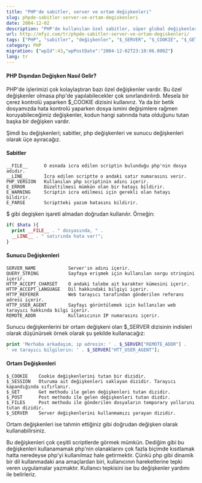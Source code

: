 ```yaml
---
title: "PHP'de sabitler, server ve ortam değişkenleri"
slug: phpde-sabitler-server-ve-ortam-degiskenleri
date: 2004-12-02
description: "PHP'de kullanılan özel sabitler, süper global değişkenler ve sunucu ortam değişkenleri hakkında bir rehber. `__FILE__`, `__LINE__`, `$_SERVER`, `$_COOKIE` gibi değişkenlerin ne işe yaradığını ve betik içinde nasıl kullanıldığını öğrenin."
url: http://mfyz.com/tr/phpde-sabitler-server-ve-ortam-degiskenleri/
tags: ["PHP", "sabitler", "değişkenler", "$_SERVER", "$_COOKIE", "$_GET", "$_POST", "süper global", "web geliştirme", "programlama", "__FILE__", "__LINE__"]
category: PHP
migration: {"wpId":43,"wpPostDate":"2004-12-02T23:10:06.000Z"}
lang: tr
---
```


#### PHP Dışından Değişken Nasıl Gelir?

PHP'de işlerimizi çok kolaylaştıran bazı özel değişkenler vardır. Bu özel değişkenler olmasa php'de yapılabilecekler çok sınırlandırılırdı. Mesela bir çerez kontrolü yaparken $_COOKIE dizisini kullanırız. Ya da bir betik dosyamızda hata kontrolü yaparken dosya ismini değişimlere rağmen koruyabileceğimiz değişkenler, kodun hangi satırında hata olduğunu tutan başka bir değişken vardır.

Şimdi bu değişkenleri; sabitler, php değişkenleri ve sunucu değişkenleri olarak üçe ayıracağız.

#### Sabitler

```
__FILE__      O esnada icra edilen scriptin bulunduğu php'nin dosya adıdır.
__LINE__      İcra edilen scriptte o andaki satır numarasını verir.
PHP_VERSION   Kullanılan php scriptinin adını içerir.
E_ERROR       Düzeltilmesi mümkün olan bir hatayı bildirir.
E_WARNING     Scriptin icra edilmesi için gerekli olan hatayı bildirir.
E_PARSE       Scriptteki yazım hatasını bildirir.

```

$ gibi degişken işareti almadan doğrudan kullanılır. Örneğin:

```php
if( $hata ){
  print __FILE__ . " dosyasında, " .
  __LINE__ . " satırında hata var!";
}

```

#### Sunucu Değişkenleri

```
SERVER_NAME            Server'ın adını içerir.
QUERY_STRING           Sayfaya erişmek için kullanılan sorgu stringini içerir.
HTTP_ACCEPT_CHARSET    O andaki talebe ait karakter kümesini içerir.
HTTP_ACCEPT_LANGUAGE   Dil hakkındaki bilgiyi içerir.
HTTP_REFERER           Web tarayıcı tarafından gönderilen referans adresi içerir.
HTTP_USER_AGENT        Sayfayı görüntülemek için kullanılan web tarayıcı hakkında bilgi içerir.
REMOTE_ADDR            Kullanıcının IP numarasını içerir.

```

Sunucu değişkenlerini bir ortam değişkeni olan $_SERVER dizisinin indisleri olarak düşünürsek örnek olarak şu şekilde kullanacağız:

```php
print 'Merhaba arkadaşım, ip adresin: ' . $_SERVER["REMOTE_ADDR"] .
' ve tarayıcı bilgilerin: ' . $_SERVER["HTT_USER_AGENT"];

```

#### Ortam Değişkenleri

```
$_COOKIE    Cookie değişkenlerini tutan bir dizidir.
$_SESSION   Oturuma ait değişkenleri saklayan dizidir. Tarayıcı kapandığında sıfırlanır.
$_GET       Get methodu ile gelen değişkenleri tutan dizidir.
$_POST      Post methodu ile gelen değişkenleri tutan dizdir.
$_FILES     Post methodu ile gönderilen dosyaların temporary yollarını tutan dizidir.
$_SERVER    Server değişkenlerini kullanmamızı yarayan dizidir.

```

Ortam değişkenleri ise tahmin ettiğiniz gibi doğrudan değişken olarak kullanabilirsiniz.

Bu değişkenleri çok çeşitli scriptlerde görmek mümkün. Dediğim gibi bu değişkenleri kullanamamak php'nin olanaklarını çok fazla biçimde kısıtlamak hatta neredeyse php'yi kullanılmaz hale getirmektir. Çünkü php gibi dinamik bir dil kullanmadaki ana amaçlardan biri, kullanıcının hareketlerine tepki veren uygulamalar yazmaktır. Kullanıcı tepkisini ise bu değişkenler yardımı ile belirleriz.